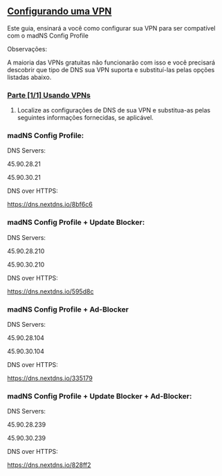 ## [Configurando uma VPN](accent://)

Este guia, ensinará a você como configurar sua VPN para ser compatível com o madNS Config Profile

Observações:

A maioria das VPNs gratuitas não funcionarão com isso e você precisará descobrir que tipo de DNS sua VPN suporta e substituí-las pelas opções listadas abaixo.

### [Parte [1/1] Usando VPNs](accent://)

1. Localize as configurações de DNS de sua VPN e substitua-as pelas seguintes informações fornecidas, se aplicável.

### madNS Config Profile:

DNS Servers:

45.90.28.21

45.90.30.21

DNS over HTTPS:

https://dns.nextdns.io/8bf6c6

### madNS Config Profile + Update Blocker:

DNS Servers:

45.90.28.210

45.90.30.210

DNS over HTTPS:

https://dns.nextdns.io/595d8c

### madNS Config Profile + Ad-Blocker

DNS Servers:

45.90.28.104

45.90.30.104

DNS over HTTPS:

https://dns.nextdns.io/335179

### madNS Config Profile + Update Blocker + Ad-Blocker:

DNS Servers:

45.90.28.239

45.90.30.239

DNS over HTTPS:

https://dns.nextdns.io/828ff2
